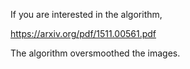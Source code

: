 If you are interested in the algorithm,

https://arxiv.org/pdf/1511.00561.pdf



The algorithm oversmoothed the images.




